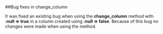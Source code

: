 ##Bug fixes in change\_column

It was fixed an existing bug when using the **change\_column** method with **:null => true** in a column created using **:null => false**. Because of this bug no changes were made when using the method.